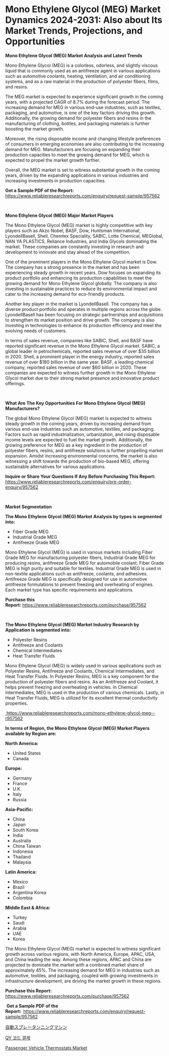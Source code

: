<p><h1>Mono Ethylene Glycol (MEG) Market Dynamics 2024-2031: Also about Its Market Trends, Projections, and Opportunities</h1></p><p><strong>Mono Ethylene Glycol (MEG) Market Analysis and Latest Trends</strong></p>
<p><p>Mono Ethylene Glycol (MEG) is a colorless, odorless, and slightly viscous liquid that is commonly used as an antifreeze agent in various applications such as automotive coolants, heating, ventilation, and air conditioning systems, and as a raw material in the production of polyester fibers, films, and resins.</p><p>The MEG market is expected to experience significant growth in the coming years, with a projected CAGR of 8.7% during the forecast period. The increasing demand for MEG in various end-use industries, such as textiles, packaging, and automotive, is one of the key factors driving this growth. Additionally, the growing demand for polyester fibers and resins in the manufacturing of clothing, bottles, and packaging materials is further boosting the market growth.</p><p>Moreover, the rising disposable income and changing lifestyle preferences of consumers in emerging economies are also contributing to the increasing demand for MEG. Manufacturers are focusing on expanding their production capacities to meet the growing demand for MEG, which is expected to propel the market growth further.</p><p>Overall, the MEG market is set to witness substantial growth in the coming years, driven by the expanding applications in various industries and increasing investments in production capacities.</p></p>
<p><strong>Get a Sample PDF of the Report:&nbsp;</strong> <a href="https://www.reliableresearchreports.com/enquiry/request-sample/957562">https://www.reliableresearchreports.com/enquiry/request-sample/957562</a></p>
<p>&nbsp;</p>
<p><strong>Mono Ethylene Glycol (MEG) Major Market Players</strong></p>
<p><p>The Mono Ethylene Glycol (MEG) market is highly competitive with key players such as Akzo Nobel, BASF, Dow, Huntsman International, LyondellBasell, Shell, Chemtex Speciality, SABIC, Lotte Chemical, MEGlobal, NAN YA PLASTICS, Reliance Industries, and India Glycols dominating the market. These companies are constantly investing in research and development to innovate and stay ahead of the competition. </p><p>One of the prominent players in the Mono Ethylene Glycol market is Dow. The company has a strong presence in the market and has been experiencing steady growth in recent years. Dow focuses on expanding its product portfolio and enhancing its production capabilities to meet the growing demand for Mono Ethylene Glycol globally. The company is also investing in sustainable practices to reduce its environmental impact and cater to the increasing demand for eco-friendly products.</p><p>Another key player in the market is LyondellBasell. The company has a diverse product portfolio and operates in multiple regions across the globe. LyondellBasell has been focusing on strategic partnerships and acquisitions to strengthen its market position and drive growth. The company is also investing in technologies to enhance its production efficiency and meet the evolving needs of customers.</p><p>In terms of sales revenue, companies like SABIC, Shell, and BASF have reported significant revenue in the Mono Ethylene Glycol market. SABIC, a global leader in petrochemicals, reported sales revenue of over $35 billion in 2020. Shell, a prominent player in the energy industry, reported sales revenue of over $180 billion in the same year. BASF, a leading chemical company, reported sales revenue of over $60 billion in 2020. These companies are expected to witness further growth in the Mono Ethylene Glycol market due to their strong market presence and innovative product offerings.</p></p>
<p>&nbsp;</p>
<p><strong>What Are The Key Opportunities For Mono Ethylene Glycol (MEG) Manufacturers?</strong></p>
<p><p>The global Mono Ethylene Glycol (MEG) market is expected to witness steady growth in the coming years, driven by increasing demand from various end-use industries such as automotive, textiles, and packaging. Factors such as rapid industrialization, urbanization, and rising disposable income levels are expected to fuel the market growth. Additionally, the growing preference for MEG as a key ingredient in the production of polyester fibers, resins, and antifreeze solutions is further propelling market expansion. Amidst increasing environmental concerns, the market is also witnessing a shift towards the production of bio-based MEG, offering sustainable alternatives for various applications.</p></p>
<p><strong>Inquire or Share Your Questions If Any Before Purchasing This Report:</strong> <a href="https://www.reliableresearchreports.com/enquiry/pre-order-enquiry/957562">https://www.reliableresearchreports.com/enquiry/pre-order-enquiry/957562</a></p>
<p>&nbsp;</p>
<p><strong>Market Segmentation</strong></p>
<p><strong>The Mono Ethylene Glycol (MEG) Market Analysis by types is segmented into:</strong></p>
<p><ul><li>Fiber Grade MEG</li><li>Industrial Grade MEG</li><li>Antifreeze Grade MEG</li></ul></p>
<p><p>Mono Ethylene Glycol (MEG) is used in various markets including Fiber Grade MEG for manufacturing polyester fibers, Industrial Grade MEG for producing resins, antifreeze Grade MEG for automobile coolant. Fiber Grade MEG is high purity and suitable for textiles. Industrial Grade MEG is used in non-textile applications such as antifreeze, coolants, and adhesives. Antifreeze Grade MEG is specifically designed for use in automotive antifreeze formulations to prevent freezing and overheating of engines. Each market type has specific requirements and applications.</p></p>
<p><strong>Purchase this Report:&nbsp;</strong><a href="https://www.reliableresearchreports.com/purchase/957562">https://www.reliableresearchreports.com/purchase/957562</a></p>
<p>&nbsp;</p>
<p><strong>The Mono Ethylene Glycol (MEG) Market Industry Research by Application is segmented into:</strong></p>
<p><ul><li>Polyester Resins</li><li>Antifreeze and Coolants</li><li>Chemical Intermediates</li><li>Heat Transfer Fluids</li></ul></p>
<p><p>Mono Ethylene Glycol (MEG) is widely used in various applications such as Polyester Resins, Antifreeze and Coolants, Chemical Intermediates, and Heat Transfer Fluids. In Polyester Resins, MEG is a key component for the production of polyester fibers and resins. As an Antifreeze and Coolant, it helps prevent freezing and overheating in vehicles. In Chemical Intermediates, MEG is used in the production of various chemicals. Lastly, in Heat Transfer Fluids, MEG is utilized for its excellent thermal conductivity properties.</p></p>
<p><a href="https://www.reliableresearchreports.com/mono-ethylene-glycol-meg--r957562">&nbsp;https://www.reliableresearchreports.com/mono-ethylene-glycol-meg--r957562</a></p>
<p><strong>In terms of Region, the Mono Ethylene Glycol (MEG) Market Players available by Region are:</strong></p>
<p>
    <p> <strong> North America: </strong>
        <ul>
            <li>United States</li>
            <li>Canada</li>
        </ul>
        </p> 
    <p> <strong> Europe: </strong>
        <ul>
            <li>Germany</li>
            <li>France</li>
            <li>U.K.</li>
            <li>Italy</li>
            <li>Russia</li>
        </ul>
        </p> 
    <p> <strong> Asia-Pacific: </strong>
        <ul>
            <li>China</li>
            <li>Japan</li>
            <li>South Korea</li>
            <li>India</li>
            <li>Australia</li>
            <li>China Taiwan</li>
            <li>Indonesia</li>
            <li>Thailand</li>
            <li>Malaysia</li>
        </ul>
        </p> 
    <p> <strong> Latin America: </strong>
        <ul>
            <li>Mexico</li>
            <li>Brazil</li>
            <li>Argentina Korea</li>
            <li>Colombia</li>
        </ul>
        </p> 
    <p> <strong> Middle East & Africa: </strong>
        <ul>
            <li>Turkey</li>
            <li>Saudi</li>
            <li>Arabia</li>
            <li>UAE</li>
            <li>Korea</li>
        </ul>
    </p>
    </p>
<p><p>The Mono Ethylene Glycol (MEG) market is expected to witness significant growth across various regions, with North America, Europe, APAC, USA, and China leading the way. Among these regions, APAC and China are projected to dominate the market with a combined market share of approximately 45%. The increasing demand for MEG in industries such as automotive, textiles, and packaging, coupled with growing investments in infrastructure development, are driving the market growth in these regions.</p></p>
<p><strong>Purchase this Report: </strong><a href="https://www.reliableresearchreports.com/purchase/957562">https://www.reliableresearchreports.com/purchase/957562</a></p>
<p>&nbsp;<strong>Get a Sample PDF of the Report:&nbsp;&nbsp;</strong><a href="https://www.reliableresearchreports.com/enquiry/request-sample/957562">https://www.reliableresearchreports.com/enquiry/request-sample/957562</a></p>
<p><strong></strong></p>
<p><p><a href="https://medium.com/@amandasantosxavier51/%E8%87%AA%E5%8B%95%E3%82%B9%E3%83%97%E3%83%AC%E3%83%BC%E3%82%BF%E3%83%B3%E3%83%9E%E3%82%B7%E3%83%B3%E5%B8%82%E5%A0%B4%E3%81%AF-%E5%B8%82%E5%A0%B4%E3%82%B7%E3%82%A7%E3%82%A2-%E5%B8%82%E5%A0%B4%E3%83%88%E3%83%AC%E3%83%B3%E3%83%89-%E5%B8%82%E5%A0%B4%E6%88%90%E9%95%B7%E3%81%AB%E9%96%A2%E3%81%99%E3%82%8B%E6%83%85%E5%A0%B1%E3%82%92%E6%8F%90%E4%BE%9B%E3%81%97%E3%81%BE%E3%81%99-d1de23d846b8">自動スプレータンニングマシン</a></p><p><a href="https://medium.com/@delaneywill28/qy-%EC%BD%94%EB%93%9C-%EA%B2%B0%EC%A0%9C-%EC%8B%9C%EC%9E%A5-%EA%B7%9C%EB%AA%A8-cagr-%ED%8A%B8%EB%A0%8C%EB%93%9C-2024-2030-dc33ec891b9e">QY 코드 결제</a></p><p><a href="https://github.com/RichRobinson5/Market-Research-Report-List-5/blob/main/passenger-vehicle-thermostats-market.md">Passenger Vehicle Thermostats Market</a></p></p>